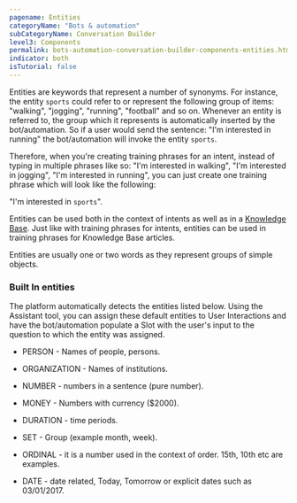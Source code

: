 ```yaml
---
pagename: Entities
categoryName: "Bots & automation"
subCategoryName: Conversation Builder
level3: Components
permalink: bots-automation-conversation-builder-components-entities.html
indicator: both
isTutorial: false
---
```


Entities are keywords that represent a number of synonyms. For instance, the entity `sports` could refer to or represent the following group of items: "walking", "jogging", "running", "football" and so on. Whenever an entity is referred to, the group which it represents is automatically inserted by the bot/automation. So if a user would send the sentence: "I'm interested in running" the bot/automation will invoke the entity `sports`.

Therefore, when you're creating training phrases for an intent, instead of typing in multiple phrases like so: "I'm interested in walking", "I'm interested in jogging", "I'm interested in running", you can just create one training phrase which will look like the following:

"I'm interested in `sports`".

Entities can be used both in the context of intents as well as in a [Knowledge Base](http://localhost:4000/conversation-builder-knowledge-base-overview.html). Just like with training phrases for intents, entities can be used in training phrases for Knowledge Base articles.

Entities are usually one or two words as they represent groups of simple objects.

### Built In entities

The platform automatically detects the entities listed below. Using the Assistant tool, you can assign these default entities to User Interactions and have the bot/automation populate a Slot with the user's input to the question to which the entity was assigned.

* PERSON - Names of people, persons.

* ORGANIZATION - Names of institutions.

* NUMBER - numbers in a sentence (pure number).

* MONEY -  Numbers with currency ($2000).

* DURATION - time periods.

* SET - Group  (example month, week).

* ORDINAL - it is a number used in the context of order. 15th, 10th etc are examples.

* DATE - date related, Today, Tomorrow  or explicit dates such as 03/01/2017.

